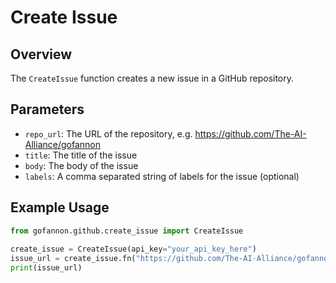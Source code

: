 # Create Issue

## Overview

The `CreateIssue` function creates a new issue in a GitHub repository.

## Parameters

* `repo_url`: The URL of the repository, e.g. https://github.com/The-AI-Alliance/gofannon
* `title`: The title of the issue
* `body`: The body of the issue
* `labels`: A comma separated string of labels for the issue (optional)
## Example Usage

```python  
from gofannon.github.create_issue import CreateIssue  
  
create_issue = CreateIssue(api_key="your_api_key_here")  
issue_url = create_issue.fn("https://github.com/The-AI-Alliance/gofannon", "New issue", "This is a new issue")  
print(issue_url)  
